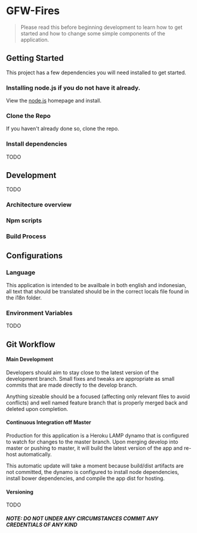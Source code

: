 # GFW-Fires
> Please read this before beginning development to learn how to get started and how to change some simple components of the application.



## Getting Started

<p>This project has a few dependencies you will need installed to get started.</p>

### Installing node.js if you do not have it already.
<p>View the <a href='http://nodejs.org/'>node.js</a> homepage and install.</p>

### Clone the Repo
<p>If you haven't already done so, clone the repo.</p>

### Install dependencies
<p>TODO</p>



## Development
<p>TODO</p>

### Architecture overview
### Npm scripts
### Build Process


## Configurations

### Language
<p>This application is intended to be availbale in both english and indonesian, all text that should be translated should be in the correct locals file found in the i18n folder.</p>

### Environment Variables
<p>TODO</p>



## Git Workflow

#### Main Development
<p>Developers should aim to stay close to the latest version of the development branch. Small fixes and tweaks are appropriate as small commits that are made directly to the develop branch.</p>
<p>Anything sizeable should be a focused (affecting only relevant files to avoid conflicts) and well named feature branch that is properly merged back and deleted upon completion.</p>

#### Continuous Integration off Master
<p>Production for this application is a Heroku LAMP dynamo that is configured to watch for changes to the master branch. Upon merging develop into master or pushing to master, it will build the latest version of the app and re-host automatically.<p>
<p>This automatic update will take a moment because build/dist artifacts are not committed, the dynamo is configured to install node dependencies, install bower dependencies, and compile the app dist for hosting.<p>

#### Versioning
<p>TODO</p>

##### NOTE: DO NOT UNDER ANY CIRCUMSTANCES COMMIT ANY CREDENTIALS OF ANY KIND
